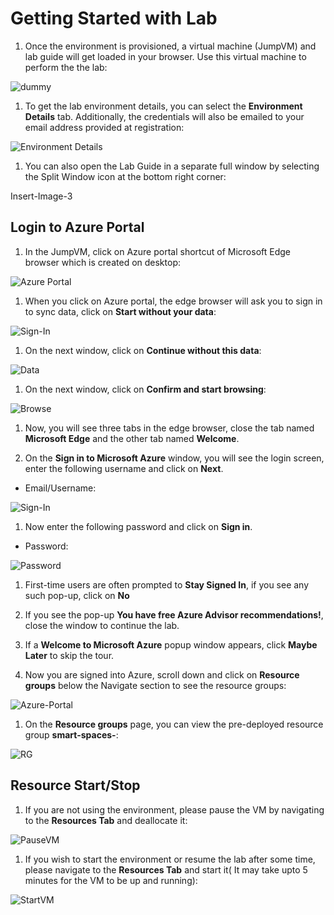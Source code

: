 # Getting Started with Lab

1. Once the environment is provisioned, a virtual machine (JumpVM) and lab guide will get loaded in your browser. Use this virtual machine to perform the the lab:

![dummy](Smart-Spaces-Sustainability-Solution-Accelerator/images/dummy.png)

1. To get the lab environment details, you can select the **Environment Details** tab. Additionally, the credentials will also be emailed to your email address provided at registration:

![Environment Details](./images/environmentdetails.png)

1. You can also open the Lab Guide in a separate full window by selecting the Split Window icon at the bottom right corner:

Insert-Image-3

## Login to Azure Portal

1. In the JumpVM, click on Azure portal shortcut of Microsoft Edge browser which is created on desktop:

![Azure Portal](./images/01.png)

1. When you click on Azure portal, the edge browser will ask you to sign in to sync data, click on **Start without your data**:

![Sign-In](./images/02.png)

1. On the next window, click on **Continue without this data**:

![Data](./images/03.png)

1. On the next window, click on **Confirm and start browsing**:

![Browse](./images/04.png)

1. Now, you will see three tabs in the edge browser, close the tab named **Microsoft Edge** and the other tab named **Welcome**.

1. On the **Sign in to Microsoft Azure** window, you will see the login screen, enter the following username and click on **Next**.

* Email/Username: <inject key="AzureAdUserEmail"></inject>

![Sign-In](./images/05.png)

1. Now enter the following password and click on **Sign in**.

* Password: <inject key="AzureAdUserPassword"></inject>

![Password](./images/06.png)

1. First-time users are often prompted to **Stay Signed In**, if you see any such pop-up, click on **No**

1. If you see the pop-up **You have free Azure Advisor recommendations!**, close the window to continue the lab.

1. If a **Welcome to Microsoft Azure** popup window appears, click **Maybe Later** to skip the tour.

1. Now you are signed into Azure, scroll down and click on **Resource groups** below the Navigate section to see the resource groups:

![Azure-Portal](./images/07.png)

1. On the **Resource groups** page, you can view the pre-deployed resource group **smart-spaces-<inject key ="DeploymentID"></inject>**:

![RG](./images/08.png)

## Resource Start/Stop

1. If you are not using the environment, please pause the VM by navigating to the **Resources Tab** and deallocate it:

![PauseVM](./images/09.png)

1. If you wish to start the environment or resume the lab after some time, please navigate to the **Resources Tab** and start it( It may take upto 5 minutes for the VM to be up and running):

![StartVM](./images/10.png)

